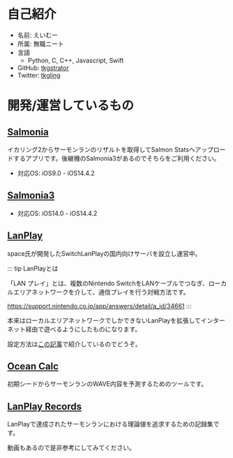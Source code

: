 # 自己紹介
- 名前: えいむー
- 所属: 無職ニート
- 言語
  - Python, C, C++, Javascript, Swift
- GitHub: [tkgstrator](https://github.com/tkgstrator)
- Twitter: [tkgling](https://twitter.com/tkgling)

# 開発/運営しているもの

## [Salmonia](https://apps.apple.com/jp/app/salmonia/id1480684492)

イカリング2からサーモンランのリザルトを取得してSalmon Statsへアップロードするアプリです。後継機のSalmonia3があるのでそちらをご利用ください。

- 対応OS: iOS9.0 - iOS14.4.2

## [Salmonia3](https://apps.apple.com/jp/app/salmonia3/id1558344150)

- 対応OS: iOS14.0 - iOS14.4.2

## [LanPlay](https://discord.gg/sWZeWFruSx)

space氏が開発したSwitchLanPlayの国内向けサーバを設立し運営中。

::: tip LanPlayとは

「LAN プレイ」とは、複数のNintendo SwitchをLANケーブルでつなぎ、ローカルエリアネットワークを介して、通信プレイを行う対戦方法です。

https://support.nintendo.co.jp/app/answers/detail/a_id/34661
:::

本来はローカルエリアネットワークでしかできないLanPlayを拡張してインターネット経由で遊べるようにしたものになります。

設定方法は[この記事](https://tkgstrator.work/posts/2021/04/26/lanplay.html)で紹介しているのでどうぞ。

## [Ocean Calc](https://salmonrun-records.netlify.app/ocean/)

初期シードからサーモンランのWAVE内容を予測するためのツールです。


## [LanPlay Records](https://salmonrun-records.netlify.app/)

LanPlayで達成されたサーモンランにおける理論値を追求するための記録集です。

動画もあるので是非参考にしてみてください。